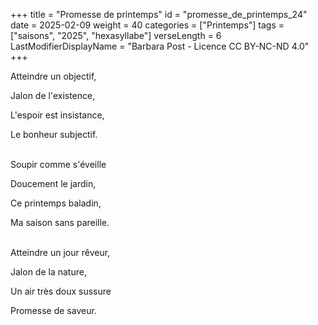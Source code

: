 +++
title = "Promesse de printemps"
id = "promesse_de_printemps_24"
date = 2025-02-09
weight = 40
categories = ["Printemps"]
tags = ["saisons", "2025", "hexasyllabe"]
verseLength = 6
LastModifierDisplayName = "Barbara Post - Licence CC BY-NC-ND 4.0"
+++

Atteindre un objectif,

Jalon de l'existence,

L'espoir est insistance,

Le bonheur subjectif.

 \
Soupir comme s'éveille

Doucement le jardin,

Ce printemps baladin,

Ma saison sans pareille.

 \
Atteindre un jour rêveur,

Jalon de la nature,

Un air très doux sussure

Promesse de saveur.
